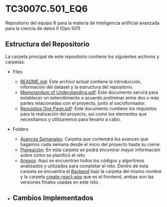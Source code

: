 # TC3007C.501_EQ6
Repositorio del equipo 6 para la materia de Inteligencia artificial avanzada para la ciencia de datos II (Gpo 501)

## Estructura del Repositorio 
La carpeta principal de este repositorio contiene los siguientes archivos y carpetas:

- Files
   - [README.md](./README.md): Este archivo actual contiene la introducción, información del dataset y la estructura del repositorio.
   - [Memorandum of Understanding.pdf](./Memorandum%20of%20Understanding.pdf): Este documento servirá para establecer un entendimiento o acuerdo preliminar entre dos o más partes relacionadas con el proyecto, junto al socioformador.
   - [Requisitos One Page.pdf](./Requisitos%20One%20Page.pdf): Este documento contiene los requisitos para la realización del proyecto, así como los elementos que necesitamos y utilizaremos para llevarlo a cabo.
- Folders
   - [Avances Semanales](./Avances%20Semanales): Carpeta que contendrá los avances que hagamos cada semana desde el inicio del proyecto hasta su cierre.
   - [Planeación](./Planeación): En esta carpeta se podrá encontrar mayor información sobre cómo se planificó el reto.
   - [Anexos](./Anexos): Aquí se encuentran todos los códigos y algoritmos analizados y utilizados para completar el reto. Dentro de esta carpeta se encuentra el [Backend](./Anexos/backend/) bajo la carpeta del mismo nombre y la carpeta [create-react-app](./Anexos/create-react-app/) que es el frontend, ambas son las versiones finales usadas en este reto.
 
- Cambios Implementados
    - 
